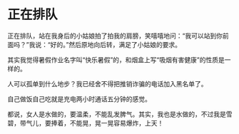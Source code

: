 # 正在排队

正在排队，站在我身后的小姑娘拍了拍我的肩膀，笑嘻嘻地问：“我可以站到你前面吗？”我说：“好的。”然后原地向后转，满足了小姑娘的要求。 

其实我觉得暑假作业名字叫“快乐暑假”的，和烟盒上写“吸烟有害健康”的性质是一样的。 

人可以孤单到什么地步？我已经舍不得把推销诈骗的电话加入黑名单了。 

自己做饭自己吃就是充电两小时通话五分钟的感觉。 

都说，女人是水做的，要温柔，不能乱发脾气。其实，我也是水做的，不过我是雪碧，带气儿，要捧着，不能晃，晃一晃容易爆炸，上天！
